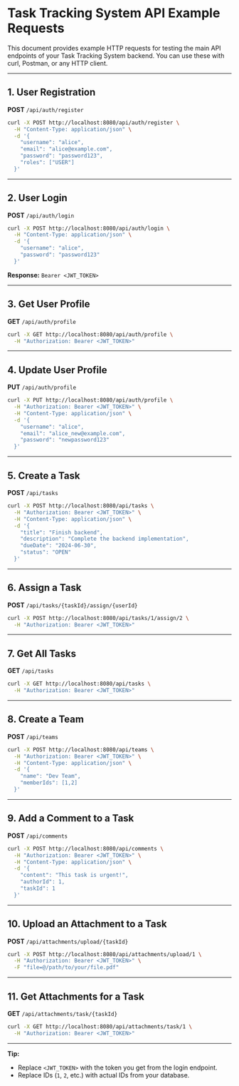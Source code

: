 # Task Tracking System API Example Requests

This document provides example HTTP requests for testing the main API endpoints of your Task Tracking System backend. You can use these with curl, Postman, or any HTTP client.

---

## 1. User Registration

**POST** `/api/auth/register`
```bash
curl -X POST http://localhost:8080/api/auth/register \
  -H "Content-Type: application/json" \
  -d '{
    "username": "alice",
    "email": "alice@example.com",
    "password": "password123",
    "roles": ["USER"]
  }'
```

---

## 2. User Login

**POST** `/api/auth/login`
```bash
curl -X POST http://localhost:8080/api/auth/login \
  -H "Content-Type: application/json" \
  -d '{
    "username": "alice",
    "password": "password123"
  }'
```
**Response:**
`Bearer <JWT_TOKEN>`

---

## 3. Get User Profile

**GET** `/api/auth/profile`
```bash
curl -X GET http://localhost:8080/api/auth/profile \
  -H "Authorization: Bearer <JWT_TOKEN>"
```

---

## 4. Update User Profile

**PUT** `/api/auth/profile`
```bash
curl -X PUT http://localhost:8080/api/auth/profile \
  -H "Authorization: Bearer <JWT_TOKEN>" \
  -H "Content-Type: application/json" \
  -d '{
    "username": "alice",
    "email": "alice_new@example.com",
    "password": "newpassword123"
  }'
```

---

## 5. Create a Task

**POST** `/api/tasks`
```bash
curl -X POST http://localhost:8080/api/tasks \
  -H "Authorization: Bearer <JWT_TOKEN>" \
  -H "Content-Type: application/json" \
  -d '{
    "title": "Finish backend",
    "description": "Complete the backend implementation",
    "dueDate": "2024-06-30",
    "status": "OPEN"
  }'
```

---

## 6. Assign a Task

**POST** `/api/tasks/{taskId}/assign/{userId}`
```bash
curl -X POST http://localhost:8080/api/tasks/1/assign/2 \
  -H "Authorization: Bearer <JWT_TOKEN>"
```

---

## 7. Get All Tasks

**GET** `/api/tasks`
```bash
curl -X GET http://localhost:8080/api/tasks \
  -H "Authorization: Bearer <JWT_TOKEN>"
```

---

## 8. Create a Team

**POST** `/api/teams`
```bash
curl -X POST http://localhost:8080/api/teams \
  -H "Authorization: Bearer <JWT_TOKEN>" \
  -H "Content-Type: application/json" \
  -d '{
    "name": "Dev Team",
    "memberIds": [1,2]
  }'
```

---

## 9. Add a Comment to a Task

**POST** `/api/comments`
```bash
curl -X POST http://localhost:8080/api/comments \
  -H "Authorization: Bearer <JWT_TOKEN>" \
  -H "Content-Type: application/json" \
  -d '{
    "content": "This task is urgent!",
    "authorId": 1,
    "taskId": 1
  }'
```

---

## 10. Upload an Attachment to a Task

**POST** `/api/attachments/upload/{taskId}`
```bash
curl -X POST http://localhost:8080/api/attachments/upload/1 \
  -H "Authorization: Bearer <JWT_TOKEN>" \
  -F "file=@/path/to/your/file.pdf"
```

---

## 11. Get Attachments for a Task

**GET** `/api/attachments/task/{taskId}`
```bash
curl -X GET http://localhost:8080/api/attachments/task/1 \
  -H "Authorization: Bearer <JWT_TOKEN>"
```

---

**Tip:**
- Replace `<JWT_TOKEN>` with the token you get from the login endpoint.
- Replace IDs (`1`, `2`, etc.) with actual IDs from your database. 